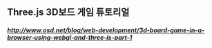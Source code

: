 ## Three.js 3D보드 게임 튜토리얼

##### http://www.osd.net/blog/web-development/3d-board-game-in-a-browser-using-webgl-and-three-js-part-1